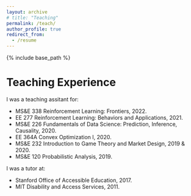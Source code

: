 ```yaml
---
layout: archive
# title: "Teaching"
permalink: /teach/
author_profile: true
redirect_from:
  - /resume
---
```


{% include base_path %}

Teaching Experience
======
I was a teaching assitant for: 
* MS&E 338 Reinforcement Learning: Frontiers, 2022.  
* EE 277 Reinforcement Learning: Behaviors and Applications, 2021. 
* MS&E 226 Fundamentals of Data Science: Prediction, Inference, Causality, 2020. 
* EE 364A Convex Optimization I, 2020. 
* MS&E 232 Introduction to Game Theory and Market Design, 2019 & 2020. 
* MS&E 120 Probabilistic Analysis, 2019. 


I was a tutor at:
* Stanford Office of Accessible Education, 2017. 
* MIT Disability and Access Services, 2011. 
